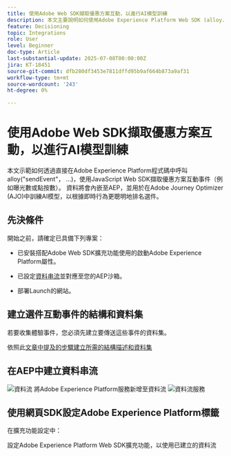 ```yaml
---
title: 使用Adobe Web SDK擷取優惠方案互動，以進行AI模型訓練
description: 本文主要說明如何使用Adobe Experience Platform Web SDK (alloy.js)擷取使用者互動資料，例如選件曝光次數和點按次數。 此資料可當作在Adobe Journey Optimizer (AJO)中訓練AI模型的基礎，以便根據使用者行為和內容訊號來智慧地排名選件。
feature: Decisioning
topic: Integrations
role: User
level: Beginner
doc-type: Article
last-substantial-update: 2025-07-08T00:00:00Z
jira: KT-18451
source-git-commit: dfb280df3453e7811dffd95b9af664b873a9af31
workflow-type: tm+mt
source-wordcount: '243'
ht-degree: 0%

---
```



# 使用Adobe Web SDK擷取優惠方案互動，以進行AI模型訓練

本文示範如何透過直接在Adobe Experience Platform程式碼中呼叫alloy(&quot;sendEvent&quot;， ...)，使用JavaScript Web SDK擷取優惠方案互動事件（例如曝光數或點按數）。 資料將會內嵌至AEP，並用於在Adobe Journey Optimizer (AJO)中訓練AI模型，以根據即時行為更聰明地排名選件。

## 先決條件

開始之前，請確定已具備下列專案：

- 已安裝搭配Adobe Web SDK擴充功能使用的啟動Adobe Experience Platform屬性。

- 已設定[資料串流](https://experienceleague.adobe.com/en/docs/journey-optimizer/using/decisioning/experience-decisioning/collect-event-data/create-dataset)並對應至您的AEP沙箱。

- 部署Launch的網站。


## 建立選件互動事件的結構和資料集

若要收集體驗事件，您必須先建立要傳送這些事件的資料集。

依照此[文章中提及的步驟建立所需的結構描述和資料集](https://experienceleague.adobe.com/en/docs/journey-optimizer/using/decisioning/experience-decisioning/collect-event-data/create-dataset)

## 在AEP中建立資料串流

![資料流](assets/ai-model-data-stream.png)
將Adobe Experience Platform服務新增至資料流
![資料流服務](assets/data-stream-service.png)

## 使用網頁SDK設定Adobe Experience Platform標籤

在擴充功能設定中：

設定Adobe Experience Platform Web SDK擴充功能，以使用已建立的資料流
